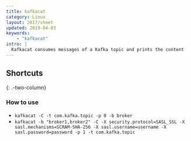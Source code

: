 ```yaml
---
title: kafkacat
category: Linux
layout: 2017/sheet
updated: 2019-04-03
keywords:
    - "kafkacat"
intro: |
  Kafkacat consumes messages of a Kafka topic and prints the content
---
```


Shortcuts
---------
{: .-two-column}

### How to use

+ `kafkacat -C -t com.kafka.topic -p 0 -b broker`
+ `kafkacat -b "broker1,broker2" -C -X security.protocol=SASL_SSL -X sasl.mechanisms=SCRAM-SHA-256 -X sasl.username=username -X sasl.password=password -p 1 -t com.kafka.topic`
